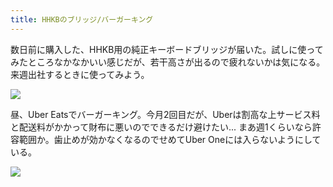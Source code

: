 ```yaml
---
title: HHKBのブリッジ/バーガーキング
---
```


数日前に購入した、HHKB用の純正キーボードブリッジが届いた。試しに使ってみたところなかなかいい感じだが、若干高さが出るので疲れないかは気になる。来週出社するときに使ってみよう。

![](https://photos.apkas.net/medium/202404/20240418-125723.webp)

昼、Uber Eatsでバーガーキング。今月2回目だが、Uberは割高な上サービス料と配送料がかかって財布に悪いのでできるだけ避けたい... まあ週1くらいなら許容範囲か。歯止めが効かなくなるのでせめてUber Oneには入らないようにしている。

![](https://photos.apkas.net/medium/202404/20240418-131309.webp)
